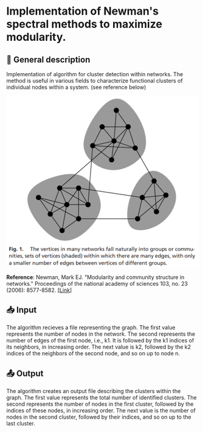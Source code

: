 # Implementation of Newman's spectral methods to maximize modularity.

## :page_with_curl: General description
Implementation of algorithm for cluster detection within networks. The method is useful in various fields to characterize functional clusters of individual nodes within a system. (see reference below)

<p align="center">
  <img src="Fig1.PNG">
</p>

**Reference**: 
Newman, Mark EJ. "Modularity and community structure in networks." Proceedings of the national academy of sciences 103, no. 23 (2006): 8577-8582. [[Link]](https://www.pnas.org/content/pnas/103/23/8577.full.pdf)



## :inbox_tray: Input 
The algorithm recieves a file representing the graph.
The first value represents the number of nodes in the network. The second represents the number of edges of the first node, i.e., k1. It is followed by the k1 indices of its neighbors, in increasing order. The next value is k2, followed by the k2 indices of the neighbors of the second node, and so on up to node n.

## :outbox_tray: Output
The algorithm creates an output file describing the clusters within the graph.
The first value represents the total number of identified clusters. The second represents the number of nodes in the first cluster, followed by the indices of these nodes, in increasing order. The next value is the number of nodes in the second cluster, followed by their indices, and so on up to the last cluster.




